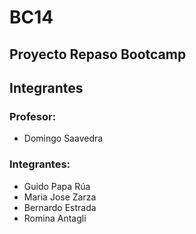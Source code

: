 # BC14

## Proyecto Repaso Bootcamp

## Integrantes

### Profesor:
- Domingo Saavedra

### Integrantes:
- Guido Papa Rúa
- Maria Jose Zarza
- Bernardo Estrada
- Romina Antagli
